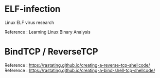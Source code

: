 # ELF-infection
Linux ELF virus research

Reference : Learning Linux Binary Analysis

# BindTCP / ReverseTCP

Reference : https://rastating.github.io/creating-a-reverse-tcp-shellcode/
Reference : https://rastating.github.io/creating-a-bind-shell-tcp-shellcode/

